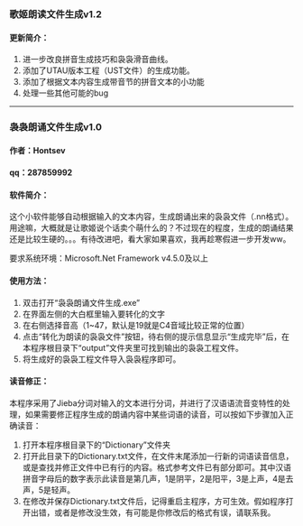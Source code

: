### 歌姬朗读文件生成v1.2

#### 更新简介：
1. 进一步改良拼音生成技巧和袅袅滑音曲线。
2. 添加了UTAU版本工程（UST文件）的生成功能。
3. 添加了根据文本内容生成带音节的拼音文本的小功能
4. 处理一些其他可能的bug



-----------------------------------------
### 袅袅朗诵文件生成v1.0


#### 作者：Hontsev
#### qq：287859992


#### 软件简介：
这个小软件能够自动根据输入的文本内容，生成朗诵出来的袅袅文件（.nn格式）。用途嘛，大概就是让歌姬说个话卖个萌什么的？不过现在的程度，生成的朗诵结果还是比较生硬的。。。有待改进吧，看大家如果喜欢，我再趁寒假进一步开发ww。


要求系统环境：Microsoft.Net Framework v4.5.0及以上


#### 使用方法：
1. 双击打开“袅袅朗诵文件生成.exe”
2. 在界面左侧的大白框里输入要转化的文字
3. 在右侧选择音高（1~47，默认是19就是C4音域比较正常的位置）
4. 点击“转化为朗读的袅袅文件”按钮，待右侧的提示信息显示“生成完毕”后，在本程序根目录下“output”文件夹里可找到输出的袅袅工程文件。
5. 将生成好的袅袅工程文件导入袅袅程序即可。


#### 读音修正：
本程序采用了Jieba分词对输入的文本进行分词，并进行了汉语语流音变特性的处理，如果需要修正程序生成的朗诵内容中某些词语的读音，可以按如下步骤加入正确读音：
1. 打开本程序根目录下的“Dictionary”文件夹
2. 打开此目录下的Dictionary.txt文件，在文件末尾添加一行新的词语读音信息，或是查找并修正文件中已有行的内容。格式参考文件已有部分即可。其中汉语拼音字母后的数字表示此读音是第几声，1是阴平，2是阳平，3是上声，4是去声，5是轻声。
3. 在修改并保存Dictionary.txt文件后，记得重启主程序，方可生效。假如程序打开出错，或者是修改没生效，有可能是你修改后的格式有误，请联系我。


